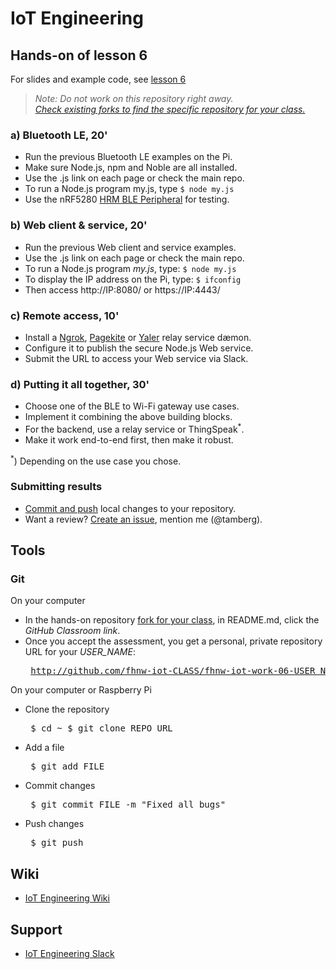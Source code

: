 # IoT Engineering
## Hands-on of lesson 6
For slides and example code, see [lesson 6](../../../fhnw-iot/blob/master/06/README.md)

> *Note: Do not work on this repository right away.*<br/>
> *[Check existing forks to find the specific repository for your class.](../../network/members)*

### a) Bluetooth LE, 20'
* Run the previous Bluetooth LE examples on the Pi.
* Make sure Node.js, npm and Noble are all installed.
* Use the .js link on each page or check the main repo.
* To run a Node.js program my.js, type ```$ node my.js```
* Use the nRF5280 [HRM BLE Peripheral](https://github.com/tamberg/fhnw-iot/blob/master/05/Arduino/nRF52840_HrmBlePeripheral/nRF52840_HrmBlePeripheral.ino) for testing.

### b) Web client &amp; service, 20'
* Run the previous Web client and service examples.
* Use the .js link on each page or check the main repo.
* To run a Node.js program _my.js_, type: ```$ node my.js```
* To display the IP address on the Pi, type: ```$ ifconfig```
* Then access http://IP:8080/ or https://IP:4443/ 

### c) Remote access, 10'
* Install a [Ngrok](https://ngrok.com/), [Pagekite](https://pagekite.net/) or [Yaler](https://yaler.net/) relay service dæmon.
* Configure it to publish the secure Node.js Web service.
* Submit the URL to access your Web service via Slack.

### d) Putting it all together, 30'
* Choose one of the BLE to Wi-Fi gateway use cases.
* Implement it combining the above building blocks.
* For the backend, use a relay service or ThingSpeak<sup>*</sup>.
* Make it work end-to-end first, then make it robust.

<sup>*</sup>) Depending on the use case you chose.

### Submitting results
* [Commit and push](#git) local changes to your repository.
* Want a review? [Create an issue](../../issues/new), mention me (@tamberg).

## Tools
### Git
On your computer
* In the hands-on repository [fork for your class](../../network/members), in README.md, click the _GitHub Classroom link_.
* Once you accept the assessment, you get a personal, private repository URL for your _USER_NAME_:<pre>
http://github.com/fhnw-iot-CLASS/fhnw-iot-work-06-USER_NAME</pre>

On your computer or Raspberry Pi
* Clone the repository<pre>
    $ cd ~
    $ git clone REPO_URL</pre>
* Add a file<pre>
    $ git add FILE</pre>
* Commit changes<pre>
    $ git commit FILE -m "Fixed all bugs"</pre>
* Push changes<pre>
    $ git push</pre>

## Wiki
- [IoT Engineering Wiki](https://github.com/tamberg/fhnw-iot/wiki)

## Support
- [IoT Engineering Slack](https://fhnw-iot.slack.com/)
